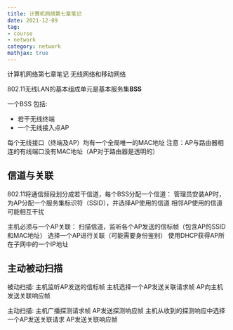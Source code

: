 ```yaml
---
title: 计算机网络第七章笔记
date: 2021-12-09
tag: 
- course
- network
category: network
mathjax: true
---
```

计算机网络第七章笔记 无线网络和移动网络
<!--more-->

802.11无线LAN的基本组成单元是基本服务集**BSS**

一个BSS 包括:
* 若干无线终端
* 一个无线接入点AP

每个无线接口（终端及AP）均有一个全局唯一的MAC地址
注意：AP与路由器相连的有线端口没有MAC地址（AP对于路由器是透明的）

## 信道与关联
802.11将通信频段划分成若干信道，每个BSS分配一个信道：
管理员安装AP时，为AP分配一个服务集标识符（SSID），并选择AP使用的信道
相邻AP使用的信道可能相互干扰

主机必须与一个AP关联：
扫描信道，监听各个AP发送的信标帧（包含AP的SSID和MAC地址）
选择一个AP进行关联（可能需要身份鉴别）
使用DHCP获得AP所在子网中的一个IP地址

## 主动被动扫描
被动扫描: 
主机监听AP发送的信标帧
主机选择一个AP发送关联请求帧
AP向主机发送关联响应帧

主动扫描: 
主机广播探测请求帧
AP发送探测响应帧
主机从收到的探测响应中选择一个AP发送关联请求
AP发送关联响应帧
